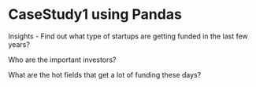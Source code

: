 # CaseStudy1 using Pandas

Insights - Find out what type of startups are getting funded in the last few years?

Who are the important investors?

What are the hot fields that get a lot of funding these days?
